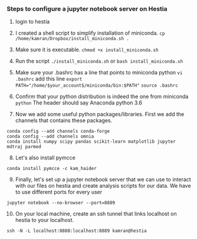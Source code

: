 ### Steps to configure a jupyter notebook server on Hestia
1. login to hestia

2. I created a shell script to simplify installation of miniconda.
`cp /home/kamran/Dropbox/install_miniconda.sh .`

3. Make sure it is executable.
`chmod +x install_miniconda.sh`

4. Run the script
`./install_miniconda.sh` or `bash install_miniconda.sh`

5. Make sure your .bashrc has a line that points to miniconda python
`vi .bashrc`
add this line
`export PATH="/home/$your_account$/miniconda/bin:$PATH"`
`source .bashrc`

6. Confirm that your python distribution is indeed the one from miniconda
`python`
The header should say Anaconda python 3.6

7. Now we add some useful python packages/libraries. First we add the channels that contains these packages.
```
conda config --add channels conda-forge
conda config --add channels omnia
conda install numpy scipy pandas scikit-learn matplotlib jupyter mdtraj parmed
```

8. Let's also install pymcce
```
conda install pymcce -c kam_haider
```

9. Finally, let's set up a jupyter notebook server that we can use to interact with our files on hestia and create analysis scripts for our data. We have to use different ports for every user
```
jupyter notebook --no-browser --port=8889
```
10. On your local machine, create an ssh tunnel that links localhost on hestia to your localhost.
```
ssh -N -L localhost:8888:localhost:8889 kamran@hestia
```

